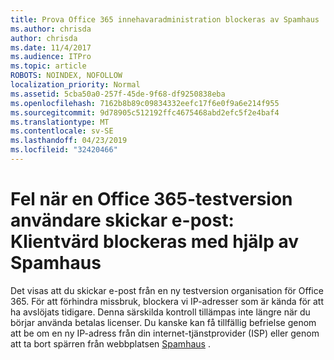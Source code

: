 ```yaml
---
title: Prova Office 365 innehavaradministration blockeras av Spamhaus
ms.author: chrisda
author: chrisda
ms.date: 11/4/2017
ms.audience: ITPro
ms.topic: article
ROBOTS: NOINDEX, NOFOLLOW
localization_priority: Normal
ms.assetid: 5cba50a0-257f-45de-9f68-df9250838eba
ms.openlocfilehash: 7162b8b89c09834332eefc17f6e0f9a6e214f955
ms.sourcegitcommit: 9d78905c512192ffc4675468abd2efc5f2e4baf4
ms.translationtype: MT
ms.contentlocale: sv-SE
ms.lasthandoff: 04/23/2019
ms.locfileid: "32420466"
---
```

# <a name="error-when-an-office-365-trial-user-sends-email-client-host-blocked-using-spamhaus"></a>Fel när en Office 365-testversion användare skickar e-post: Klientvärd blockeras med hjälp av Spamhaus

Det visas att du skickar e-post från en ny testversion organisation för Office 365. För att förhindra missbruk, blockera vi IP-adresser som är kända för att ha avslöjats tidigare. Denna särskilda kontroll tillämpas inte längre när du börjar använda betalas licenser. Du kanske kan få tillfällig befrielse genom att be om en ny IP-adress från din internet-tjänstprovider (ISP) eller genom att ta bort spärren från webbplatsen [Spamhaus](https://go.microsoft.com/fwlink/p/?linkid=123245) .
